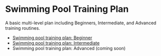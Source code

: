 # Swimming Pool Training Plan
A basic multi-level plan including Beginners, Intermediate, and Advanced training routines.

- [Swimming pool training plan: Beginner](beginner.md)
- [Swimming pool training plan: Intermediate](intermediate.md)
- Swimming pool training plan: Advanced (coming soon)
